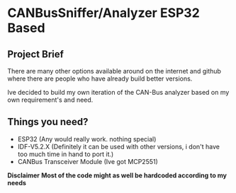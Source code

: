 # CANBusSniffer/Analyzer ESP32 Based

## Project Brief
There are many other options available around on the internet and github where there are people who have already build better versions.

Ive decided to build my own iteration of the CAN-Bus analyzer based on my own requirement's and need. 

## Things you need? 
- ESP32 (Any would really work. nothing special)
- IDF-V5.2.X (Definitely it can be used with other versions, i don't have too much time in hand to port it.)
- CANBus Transceiver Module (Ive got MCP2551)


**Disclaimer**
**Most of the code might as well be hardcoded according to my needs**